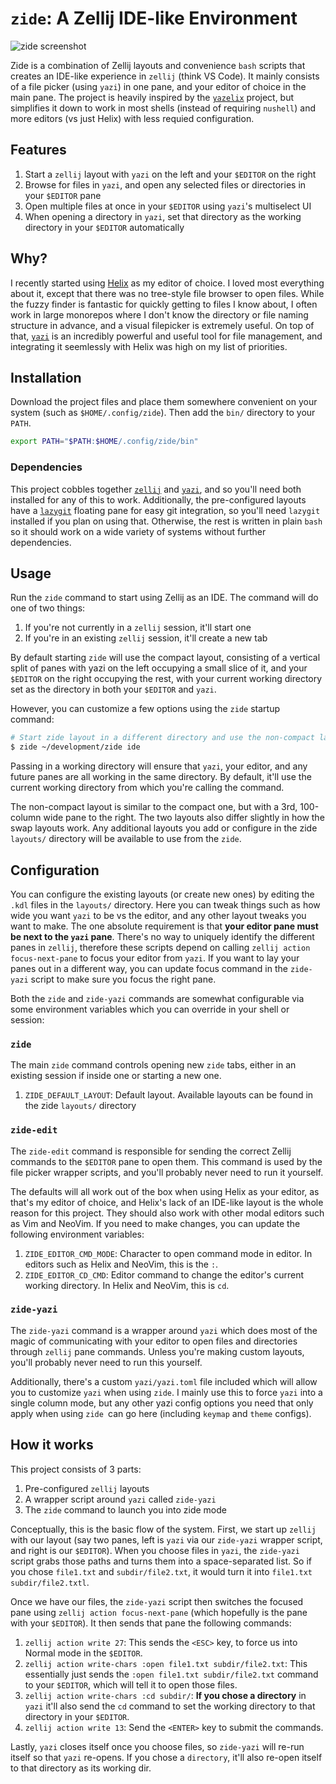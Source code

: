 # `zide`: A Zellij IDE-like Environment

![zide screenshot](https://github.com/user-attachments/assets/6b26f0af-1a3e-486a-a395-e6f4cc6c355b)

Zide is a combination of Zellij layouts and convenience `bash` scripts that creates an IDE-like experience in `zellij` (think VS Code). It mainly consists of a file picker (using `yazi`) in one pane, and your editor of choice in the main pane. The project is heavily inspired by the [`yazelix`](https://github.com/luccahuguet/yazelix) project, but simplifies it down to work in most shells (instead of requiring `nushell`) and more editors (vs just Helix) with less requied configuration.

## Features

1. Start a `zellij` layout with `yazi` on the left and your `$EDITOR` on the right
2. Browse for files in `yazi`, and open any selected files or directories in your `$EDITOR` pane
3. Open multiple files at once in your `$EDITOR` using `yazi`'s multiselect UI
4. When opening a directory in `yazi`, set that directory as the working directory in your `$EDITOR` automatically 

## Why?

I recently started using [Helix](https://helix-editor.com) as my editor of choice. I loved most everything about it, except that there was no tree-style file browser to open files. While the fuzzy finder is fantastic for quickly getting to files I know about, I often work in large monorepos where I don't know the directory or file naming structure in advance, and a visual filepicker is extremely useful. On top of that, [`yazi`](https://yazi-rs.github.io) is an incredibly powerful and useful tool for file management, and integrating it seemlessly with Helix was high on my list of priorities.

## Installation

Download the project files and place them somewhere convenient on your system (such as `$HOME/.config/zide`). Then add the `bin/` directory to your `PATH`.

```sh
export PATH="$PATH:$HOME/.config/zide/bin"
```

### Dependencies

This project cobbles together [`zellij`](https://zellij.dev) and [`yazi`](https://yazi-rs.github.io), and so you'll need both installed for any of this to work. Additionally, the pre-configured layouts have a [`lazygit`](https://github.com/jesseduffield/lazygit) floating pane for easy git integration, so you'll need `lazygit` installed if you plan on using that. Otherwise, the rest is written in plain `bash` so it should work on a wide variety of systems without further dependencies.

## Usage

Run the `zide` command to start using Zellij as an IDE. The command will do one of two things:
1. If you're not currently in a `zellij` session, it'll start one
2. If you're in an existing `zellij` session, it'll create a new tab

By default starting `zide` will use the compact layout, consisting of a vertical split of panes with yazi on the left occupying a small slice of it, and your `$EDITOR` on the right occupying the rest, with your current working directory set as the directory in both your `$EDITOR` and `yazi`.

However, you can customize a few options using the `zide` startup command:

```sh
# Start zide layout in a different directory and use the non-compact layout
$ zide ~/development/zide ide
```

Passing in a working directory will ensure that `yazi`, your editor, and any future panes are all working in the same directory. By default, it'll use the current working directory from which you're calling the command.

The non-compact layout is similar to the compact one, but with a 3rd, 100-column wide pane to the right. The two layouts also differ slightly in how the swap layouts work. Any additional layouts you add or configure in the zide `layouts/` directory will be available to use from the `zide`.

## Configuration

You can configure the existing layouts (or create new ones) by editing the `.kdl` files in the `layouts/` directory. Here you can tweak things such as how wide you want `yazi` to be vs the editor, and any other layout tweaks you want to make. The one absolute requirement is that **your editor pane must be next to the `yazi` pane**. There's no way to uniquely identify the different panes in `zellij`, therefore these scripts depend on calling `zellij action focus-next-pane` to focus your editor from `yazi`. If you want to lay your panes out in a different way, you can update focus command in the `zide-yazi` script to make sure you focus the right pane.

Both the `zide` and `zide-yazi` commands are somewhat configurable via some environment variables which you can override in your shell or session:

### `zide`
The main `zide` command controls opening new `zide` tabs, either in an existing session if inside one or starting a new one.

1. `ZIDE_DEFAULT_LAYOUT`: Default layout. Available layouts can be found in the zide `layouts/` directory

### `zide-edit`
The `zide-edit` command is responsible for sending the correct Zellij commands to the `$EDITOR` pane to open them. This command is used by the file picker wrapper scripts, and you'll probably never need to run it yourself.

The defaults will all work out of the box when using Helix as your editor, as that's my editor of choice, and Helix's lack of an IDE-like layout is the whole reason for this project. They should also work with other modal editors such as Vim and NeoVim. If you need to make changes, you can update the following environment variables:

1. `ZIDE_EDITOR_CMD_MODE`: Character to open command mode in editor. In editors such as Helix and NeoVim, this is the `:`.
2. `ZIDE_EDITOR_CD_CMD`: Editor command to change the editor's current working directory. In Helix and NeoVim, this is `cd`.

### `zide-yazi`
The `zide-yazi` command is a wrapper around `yazi` which does most of the magic of communicating with your editor to open files and directories through `zellij` pane commands. Unless you're making custom layouts, you'll probably never need to run this yourself.

Additionally, there's a custom `yazi/yazi.toml` file included which will allow you to customize `yazi` when using `zide`. I mainly use this to force `yazi` into a single column mode, but any other yazi config options you need that only apply when using `zide `can go here (including `keymap` and `theme` configs).

## How it works

This project consists of 3 parts:
1. Pre-configured `zellij` layouts
2. A wrapper script around `yazi` called `zide-yazi`
3. The `zide` command to launch you into zide mode

Conceptually, this is the basic flow of the system. First, we start up `zellij` with our layout (say two panes, left is `yazi` via our `zide-yazi` wrapper script, and right is our `$EDITOR`). When you choose files in `yazi`, the `zide-yazi` script grabs those paths and turns them into a space-separated list. So if you chose `file1.txt` and `subdir/file2.txt`, it would turn it into `file1.txt subdir/file2.txtl`.

Once we have our files, the `zide-yazi` script then switches the focused pane using `zellij action focus-next-pane` (which hopefully is the pane with your `$EDITOR`). It then sends that pane the following commands:
1. `zellij action write 27`: This sends the `<ESC>` key, to force us into Normal mode in the `$EDITOR`.
2. `zellij action write-chars :open file1.txt subdir/file2.txt`: This essentially just sends the `:open file1.txt subdir/file2.txt` command to your `$EDITOR`, which will tell it to open those files.
3. `zellij action write-chars :cd subdir/`: **If you chose a directory** in `yazi` it'll also send the `cd` command to set the working directory to that directory in your `$EDITOR`.
4. `zellij action write 13`: Send the `<ENTER>` key to submit the commands.

Lastly, `yazi` closes itself once you choose files, so `zide-yazi` will re-run itself so that `yazi` re-opens. If you chose a `directory`, it'll also re-open itself to that directory as its working dir.
